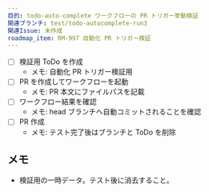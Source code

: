 ```yaml
---
目的: todo-auto-complete ワークフローの PR トリガー挙動検証
関連ブランチ: test/todo-autocomplete-run3
関連Issue: 未作成
roadmap_item: RM-997 自動化 PR トリガー検証
---
```


- [ ] 検証用 ToDo を作成
  - メモ: 自動化 PR トリガー検証用
- [ ] PR を作成してワークフローを起動
  - メモ: PR 本文にファイルパスを記載
- [ ] ワークフロー結果を確認
  - メモ: head ブランチへ自動コミットされることを確認
- [ ] PR 作成
  - メモ: テスト完了後はブランチと ToDo を削除

## メモ
- 検証用の一時データ。テスト後に消去すること。
